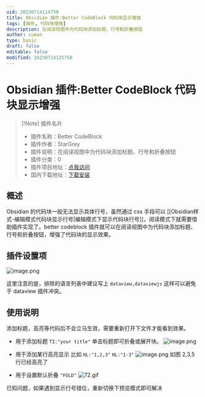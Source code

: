 ```yaml
---
uid: 20230714114750
title: Obsidian 插件:Better CodeBlock 代码块显示增强
tags: [插件, 代码块增强]
description: 在阅读视图中为代码块添加标题、行号和折叠按钮
author: cuman
type: basic
draft: false
editable: false
modified: 20230714125758
---
```


# Obsidian 插件:Better CodeBlock 代码块显示增强

> [!Note] 插件名片
> - 插件名称：Better CodeBlock
> - 插件作者：StarGrey
> - 插件说明：在阅读视图中为代码块添加标题、行号和折叠按钮
> - 插件分类：0
> - 插件项目地址：[点我访问](https://github.com/stargrey/obsidian-better-codeblock)
> - 国内下载地址：[下载安装](https://pkmer.cn/products/plugin/pluginMarket/?obsidian-better-codeblock)

## 概述

Obsidian 的代码块一般无法显示具体行号，虽然通过 css 手段可以 [[Obsidian样式-编辑模式代码块显示行号|编辑模式下显示代码块行号]]，阅读模式下就需要借助插件实现了。better codeblock 插件就可以在阅读视图中为代码块添加标题、行号和折叠按钮，增强了代码块的显示效果。

## 插件设置项

![image.png](https://cdn.pkmer.cn/images/202307141200363.png!pkmer)

这里注意的是，排除的语言列表中建议写上 `dataview,dataviewjs` 这样可以避免于 dataview 插件冲突。

## 使用说明

添加标题，高亮等代码后不会立马生效，需要重新打开下文件才能看到效果。

- 用于添加标题 `TI:"your title"` 单击标题即可折叠或展开块。
![image.png](https://cdn.pkmer.cn/images/202307141204009.png!pkmer)

- 用于添加某行高亮显示 比如 `HL:"1,2,3"` `HL:"1-3"`
  ![image.png](https://cdn.pkmer.cn/images/202307141206698.png!pkmer)
如图 2,3,5 行已经高亮了
- 用于设置默认折叠 `"FOLD"`
![72.gif](https://cdn.pkmer.cn/images/202307141244548.gif!pkmer)

已知问题，如果遇到显示行号错位，重新切换下预览模式即可解决